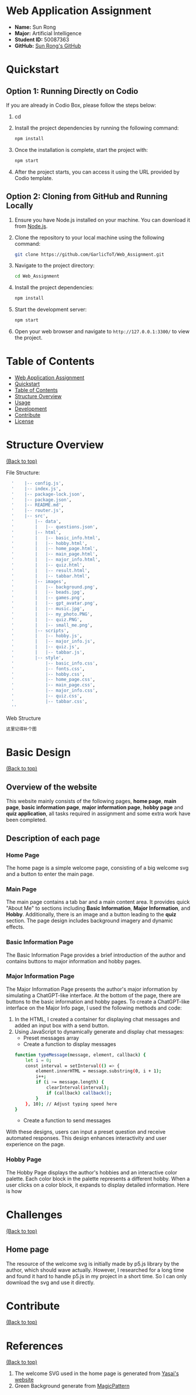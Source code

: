 # Web Application Assignment

- **Name:** Sun Rong
- **Major:** Artificial Intelligence
- **Student ID:** 50087363
- **GitHub:** [Sun Rong's GitHub](https://github.com/GarlicToT/Web_Assignment)

# Quickstart
## Option 1: Running Directly on Codio

If you are already in Codio Box, please follow the steps below:
1. cd

1. Install the project dependencies by running the following command:

    ```sh
    npm install
    ```

2. Once the installation is complete, start the project with:

    ```sh
    npm start
    ```

3. After the project starts, you can access it using the URL provided by Codio template.

## Option 2: Cloning from GitHub and Running Locally

1. Ensure you have Node.js installed on your machine. You can download it from [Node.js](https://nodejs.org/).
2. Clone the repository to your local machine using the following command:

    ```sh
    git clone https://github.com/GarlicToT/Web_Assignment.git
    ```
3. Navigate to the project directory:

    ```sh
    cd Web_Assignment
    ```

4. Install the project dependencies:

    ```sh
    npm install
    ```

5. Start the development server:

    ```sh
    npm start
    ```

6. Open your web browser and navigate to `http://127.0.0.1:3300/` to view the project.
# Table of Contents

- [Web Application Assignment](#project-title)
- [Quickstart](#quickstartdemo)
- [Table of Contents](#table-of-contents)
- [Structure Overview](#structure-overview)
- [Usage](#usage)
- [Development](#development)
- [Contribute](#contribute)
- [License](#license)

# Structure Overview
[(Back to top)](#table-of-contents)

File Structure:
```sh
  '    |-- config.js',
  '    |-- index.js',
  '    |-- package-lock.json',
  '    |-- package.json',
  '    |-- README.md',
  '    |-- router.js',
  '    |-- src',
  '        |-- data',
  '        |   |-- questions.json',
  '        |-- html',
  '        |   |-- basic_info.html',
  '        |   |-- hobby.html',
  '        |   |-- home_page.html',
  '        |   |-- main_page.html',
  '        |   |-- major_info.html',
  '        |   |-- quiz.html',
  '        |   |-- result.html',
  '        |   |-- tabbar.html',
  '        |-- images',
  '        |   |-- background.png',
  '        |   |-- beads.jpg',
  '        |   |-- games.png',
  '        |   |-- gpt_avatar.png',
  '        |   |-- music.jpg',
  '        |   |-- my_photo.PNG',
  '        |   |-- quiz.PNG',
  '        |   |-- small_me.png',
  '        |-- scripts',
  '        |   |-- hobby.js',
  '        |   |-- major_info.js',
  '        |   |-- quiz.js',
  '        |   |-- tabbar.js',
  '        |-- style',
  '            |-- basic_info.css',
  '            |-- fonts.css',
  '            |-- hobby.css',
  '            |-- home_page.css',
  '            |-- main_page.css',
  '            |-- major_info.css',
  '            |-- quiz.css',
  '            |-- tabbar.css',
  ''
```

Web Structure
```sh
这里记得补个图
```
# Basic Design
[(Back to top)](#table-of-contents)
## Overview of the website
This website mainly consists of the following pages, **home page**, **main page**, **basic information page**, **major information page**, **hobby page** and **quiz application**, all tasks required in assignment and some extra work have been completed.

## Description of each page
### Home Page
The home page is a simple welcome page, consisting of a big  welcome svg and a button to enter the main page.

### Main Page
The main page contains a tab bar and a main content area. 
It provides quick  "About Me" to sections including **Basic Information**, **Major Information**, and **Hobby**. Additionally, there is an image and a button leading to the **quiz** section. The page design includes background imagery and dynamic effects.

### Basic Information Page
The Basic Information Page provides a brief introduction of the author and contains buttons to major information and hobby pages.

### Major Information Page
The Major Information Page presents the author's major information by simulating a ChatGPT-like interface. At the bottom of the page, there are buttons to the basic information and hobby pages.
To create a ChatGPT-like interface on the Major Info page, I used the following methods and code:
1. In the HTML, I created a container for displaying chat messages and added an input box with a send button.
2. Using JavaScript to dynamically generate and display chat messages:
    - Preset messages array
    - Create a function to display messages
    ```sh
    function typeMessage(message, element, callback) {
        let i = 0;
        const interval = setInterval(() => {
            element.innerHTML = message.substring(0, i + 1);
            i++;
            if (i >= message.length) {
                clearInterval(interval);
                if (callback) callback();
            }
        }, 10); // Adjust typing speed here
    }
    ```
    - Create a function to send messages

With these designs, users can input a preset question and receive automated responses. This design enhances interactivity and user experience on the page.

### Hobby Page
The Hobby Page displays the author's hobbies and an interactive color palette. Each color block in the palette represents a different hobby. When a user clicks on a color block, it expands to display detailed information.
Here is how 

# Challenges
[(Back to top)](#table-of-contents)
## Home page
The resource of the welcome svg is initially made by p5.js library by the author, which should wave actually. However, I researched for a long time and found it hard to handle p5.js in my project in a short time. So I can only download the svg and use it directly.

# Contribute
[(Back to top)](#table-of-contents)

# References
[(Back to top)](#table-of-contents)

1. The welcome SVG used in the home page is generated from [Yasai's website](https://wangyasai.github.io/waveFont/) 
2. Green Background generate from [MagicPattern](https://www.magicpattern.design/tools/mesh-gradients)
